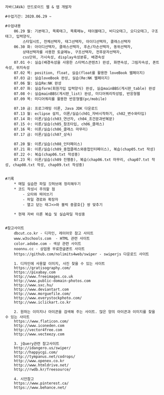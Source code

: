 ﻿
	자바(JAVA) 안드로이드 웹 & 앱 개발자

	#수업기간: 2020.06.29 ~

	#수업내용
		06.29 월: 기본태그, 목록태그, 목록메뉴, 테이블태그, 비디오태그, 오디오태그, 구조태그, 입력양식,
			스타일시트, 전체선택자, 태그선택자, 아이디선택자, 클래스선택자
		06.30 화: 아이디선택자, 클래스선택자, 후손/자손선택자, 동위선택자,
			상태선택자를 사용한 토글메뉴, 구조선택자, 전후문자선택자,
			css단위, 가시속성, display속성분류, 배경속성
		07.01 수: 실습(배경속성을 사용한 스타벅스콘텐츠) 완성, 화면속성, 그림자속성, 폰트속성, 위치속성
		07.02 목: position, float, 실습(float를 활용한 loveBook 웹페이지)
		07.03 금: 실습loveBook 완성, 실습(Re:NK 웹페이지)
		07.06 월: 실습Re:NK 완성
		07.07 화: 실습form(회원가입 입력양식) 완성, 실습mainBBS(게시판_table) 완성
		07.08 수: 실습mainBBS(게시판_list) 완성, 미디어쿼리작성법, 반응형웹
		07.09 목: 미디어쿼리를 활용한 반응형웹(pc/mobile)

		07.10 금: 프로그래밍 이론, Java JDK 다운로드
		07.13 월: eclipse 설치, 이론/실습(ch01_자바시작하기, ch02_변수와타입)
		07.14 화: 이론/실습(ch03_연산자, ch04_조건문과반복문)
		07.15 수: 이론/실습(ch05_참조타입, ch06_클래스)
		07.16 목: 이론/실습(ch06_클래스 마무리)
		07.17 금: 이론/실습(ch07_상속)

		07.20 월: 이론/실습(ch08_인터페이스)
		07.21 화: 이론/실습(ch09_중첩클래스와중첩인터페이스), 복습(chap05.txt 작성)
		07.22 수: 복습(chap06.txt 작성중)
		07.23 목: 이론/실습(ch09 진행중), 복습(chap06.txt 마무리, chap07.txt 작성, chap08.txt 작성, chap09.txt 작성중)


	#기록
		* 매일 실습한 파일 깃허브에 정리해두기
		* 코드 작성시 주의할 점
			- 오타와 띄어쓰기
			- 파일 경로와 확장자
			- 열고 닫는 태그<>와 블럭 중괄호{} 쌍 맞추기
	
		* 현재 자바 이론 복습 및 실습파일 작성중


	#참고사이트
		dbcut.co.kr - 디자인, 레이아웃 참고 사이트
		www.w3schools.com  - HTML 관련 사이트
		color.adobe.com - 색상 관련 사이트
		noonnu.cc - 상업용 무료한글폰트 사이트
		https://github.com/nolimits4web/swiper - swiperjs 다운로드 사이트

		1. 디자인에 사용할 이미지, 사진 찾을 수 있는 사이트
		https://gratisography.com/
		https://pixabay.com
		http://www.freeimages.co.uk
		http://www.public-domain-photos.com
		http://www.sxc.hu/
		http://www.deviantart.com
		http://www.morguefile.com/
		http://www.everystockphoto.com/
		http://www.iclickart.co.kr

		2. 원하는 이미지나 아이콘을 검색해 주는 사이트. 많은 양의 아이콘과 이미지를 찾을 수 있는 사이트
		https://www.flaticon.com/
		http://www.iconeden.com
		http://vector4free.com
		http://www.vecteezy.com

		3. jQuery관련 참고사이트
		http://idangero.us/swiper/
		http://happycgi.com/
		http://tympanus.net/codrops/
		http://www.openex.co.kr
		http://www.htmldrive.net/
		http://rwdb.kr/freesource/

		4. 시안참고
		https://www.pinterest.ca/
		https://www.behance.net/
